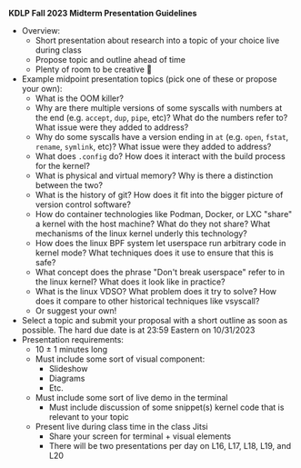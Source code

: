 **KDLP Fall 2023 Midterm Presentation Guidelines**

* Overview:
    * Short presentation about research into a topic of your choice live during class
    * Propose topic and outline ahead of time
    * Plenty of room to be creative 🙂
* Example midpoint presentation topics (pick one of these or propose your own):
    * What is the OOM killer?
    * Why are there multiple versions of some syscalls with numbers at the end (e.g. `accept`, `dup`, `pipe`, etc)? What do the numbers refer to? What issue were they added to address?
    * Why do some syscalls have a version ending in `at` (e.g. `open`, `fstat`, `rename`, `symlink`, etc)? What issue were they added to address?
    * What does `.config` do? How does it interact with the build process for the kernel?
    * What is physical and virtual memory? Why is there a distinction between the two?
    * What is the history of git? How does it fit into the bigger picture of version control software?
    * How do container technologies like Podman, Docker, or LXC "share" a kernel with the host machine? What do they not share? What mechanisms of the linux kernel underly this technology?
    * How does the linux BPF system let userspace run arbitrary code in kernel mode? What techniques does it use to ensure that this is safe?
    * What concept does the phrase "Don't break userspace" refer to in the linux kernel? What does it look like in practice?
    * What is the linux VDSO? What problem does it try to solve? How does it compare to other historical techniques like vsyscall?
    * Or suggest your own!
* Select a topic and submit your proposal with a short outline as soon as possible. The hard due date is at 23:59 Eastern on 10/31/2023
* Presentation requirements:
    * 10 ± 1 minutes long
    * Must include some sort of visual component:
        * Slideshow
        * Diagrams
        * Etc.
    * Must include some sort of live demo in the terminal
        * Must include discussion of some snippet(s) kernel code that is relevant to your topic
    * Present live during class time in the class Jitsi
        * Share your screen for terminal + visual elements
        * There will be two presentations per day on L16, L17, L18, L19, and L20
